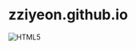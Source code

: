 # zziyeon.github.io

<img alt="HTML5" src ="https://img.shields.io/badge/HTML5-E34F26.svg?&style=flat-square&logo=HTML5&logoColor=white"/>
